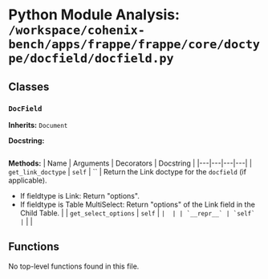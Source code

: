 # Python Module Analysis: `/workspace/cohenix-bench/apps/frappe/frappe/core/doctype/docfield/docfield.py`

## Classes

### `DocField`
**Inherits:** `Document`


**Docstring:**
```

```

**Methods:**
| Name | Arguments | Decorators | Docstring |
|---|---|---|---|
| `get_link_doctype` | `self` | `` | Return the Link doctype for the `docfield` (if applicable).

* If fieldtype is Link: Return "options".
* If fieldtype is Table MultiSelect: Return "options" of the Link field in the Child Table. |
| `get_select_options` | `self` | `` |  |
| `__repr__` | `self` | `` |  |





## Functions

No top-level functions found in this file.
